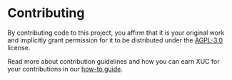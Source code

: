 # Contributing

By contributing code to this project, you affirm that it is your original work and implicitly grant permission for it to be distributed under the [AGPL-3.0](LICENSE) license.

Read more about contribution guidelines and how you can earn XUC for your contributions in our [how-to guide](https://github.com/ExchangeUnion/Docs/blob/master/How-to-contribute.md).
